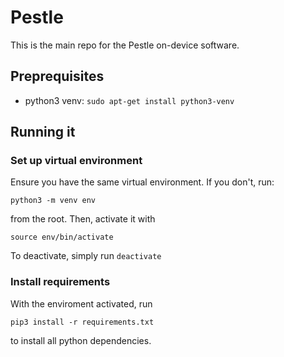 # Pestle
This is the main repo for the Pestle on-device software.

## Preprequisites
* python3 venv: `sudo apt-get install python3-venv`

## Running it
### Set up virtual environment
Ensure you have the same virtual environment.
If you don't, run:

`python3 -m venv env`

from the root.
Then, activate it with

`source env/bin/activate`

To deactivate, simply run `deactivate`

### Install requirements
With the enviroment activated, run

`pip3 install -r requirements.txt`

to install all python dependencies.
